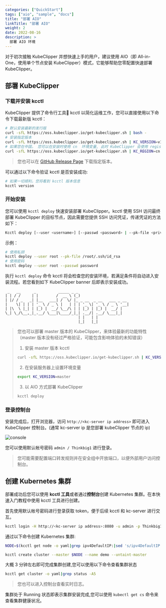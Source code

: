 ```yaml
---
categories: ["QuickStart"]
tags: ["aio", "sample", "docs"]
title: "部署 AIO"
linkTitle: "部署 AIO"
weight: 2
date: 2022-08-16
description: >
  部署 AIO 环境
---
```


对于初次接触 KubeClipper 并想快速上手的用户，建议使用 AIO（即 All-in-One，使用单个节点安装 KubeClipper）模式，它能够帮助您零配置快速部署 KubeClipper。


## 部署 KubeClipper

### 下载并安装 kcctl

KubeClipper 提供了命令行工具🔧 kcctl 以简化运维工作，您可以直接使用以下命令下载最新版 kcctl：

```bash
# 默认安装最新的发行版
curl -sfL https://oss.kubeclipper.io/get-kubeclipper.sh | bash -
# 安装指定版本
curl -sfL https://oss.kubeclipper.io/get-kubeclipper.sh | KC_VERSION=v1.3.1 bash -
# 如果您在中国， 您可以在安装时使用 cn  环境变量, 此时 KubeClipper 会使用 registry.aliyuncs.com/google_containers 代替 k8s.gcr.io
curl -sfL https://oss.kubeclipper.io/get-kubeclipper.sh | KC_REGION=cn bash -
```

> 您也可以在 [GitHub Release Page](https://github.com/kubeclipper/kubeclipper/releases) 下载指定版本。

可以通过以下命令验证 kcctl 是否安装成功:

```bash
# 如果一切顺利，您将看到 kcctl 版本信息
kcctl version
```

### 开始安装

您可以使用 `kcctl deploy` 快速安装部署 KubeClipper。kcctl 使用 SSH 访问最终部署 KubeClipper 的目标节点，因此需要您提供 SSH 访问凭证，传递凭证的方法如下：

```bash
Kcctl deploy [--user <username>] [--passwd <password> | --pk-file <private key path>]
```

示例：
```bash
# 使用私钥
kcctl deploy --user root --pk-file /root/.ssh/id_rsa
# 使用密码
kcctl deploy --user root --passwd password
```

执行 `kcctl deploy` 命令 kcctl 将会检查您的安装环境，若满足条件将自动进入安装流程。若您看到如下 KubeClipper banner 后即表示安装成功。

```console
 _   __      _          _____ _ _
| | / /     | |        /  __ \ (_)
| |/ / _   _| |__   ___| /  \/ |_ _ __  _ __   ___ _ __
|    \| | | | '_ \ / _ \ |   | | | '_ \| '_ \ / _ \ '__|
| |\  \ |_| | |_) |  __/ \__/\ | | |_) | |_) |  __/ |
\_| \_/\__,_|_.__/ \___|\____/_|_| .__/| .__/ \___|_|
                                 | |   | |
                                 |_|   |_|
```

> 您也可以部署 master 版本的 KubeClipper，来体验最新的功能特性（master 版本没有经过严格验证，可能包含影响体验的未知错误）
> 
> 1. 安装 master 版本 kcctl
> 
> ```bash
> curl -sfL https://oss.kubeclipper.io/get-kubeclipper.sh | KC_VERSION=master bash -
> ```
> 
> 2. 在安装服务器上设置环境变量
> 
> ```bash
> export KC_VERSION=master
> ```
> 
> 3. 以 AIO 方式部署 KubeClipper
> 
> ```bash
> kcctl deploy
> ```

### 登录控制台

安装完成后，打开浏览器，访问 `http://<kc-server ip address>` 即可进入 KubeClipper 控制台。(通常 kc-server ip 是您部署 kubeClipper 节点的 ip)

![console](/images/docs-quickstart/console-login.png)

您可以使用默认帐号密码 `admin / Thinkbig1` 进行登录。

> 您可能需要配置端口转发规则并在安全组中开放端口，以便外部用户访问控制台。

## 创建 Kubernetes 集群

部署成功后您可以使用 **kcctl 工具**或者通过**控制台**创建 Kubernetes 集群。在本快速入门教程中使用 kcctl 工具进行创建。

首先使用默认帐号密码进行登录获取 token，便于后续 kcctl 和 kc-server 进行交互。

```bash
kcctl login -H http://<kc-server ip address>:8080 -u admin -p Thinkbig1
```

通过以下命令创建 Kubernetes 集群:

```bash
NODE=$(kcctl get node -o yaml|grep ipv4DefaultIP:|sed 's/ipv4DefaultIP: //')

kcctl create cluster --master $NODE --name demo --untaint-master
```

大概 3 分钟左右即可完成集群创建,您可以使用以下命令查看集群状态

```bash
kcctl get cluster -o yaml|grep status -A5
```

> 您也可以进入控制台查看实时日志。

集群处于 Running 状态即表示集群安装完成,您可以使用 `kubectl get cs` 命令来查看集群健康状况。
